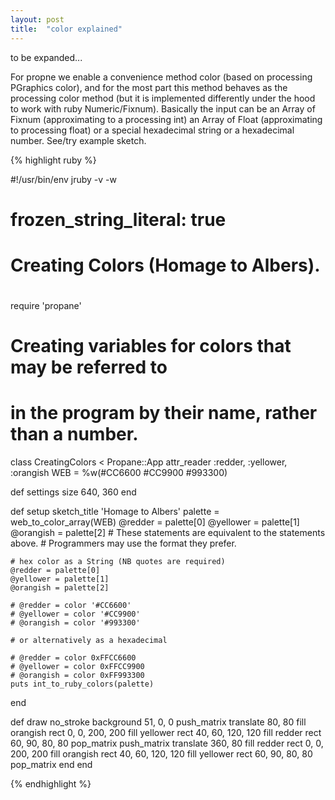 ```yaml
---
layout: post
title:  "color explained"
---
```

to be expanded...

For propne we enable a convenience method color (based on processing PGraphics color), and for the most part this method behaves as the processing color method (but it is implemented differently under the hood to work with ruby Numeric/Fixnum). Basically the input can be an Array of Fixnum (approximating to a processing int) an Array of Float (approximating to processing float) or a special hexadecimal string or a hexadecimal number. See/try example sketch.

{% highlight ruby %}

#!/usr/bin/env jruby -v -w
# frozen_string_literal: true
# Creating Colors (Homage to Albers).
#
require 'propane'

# Creating variables for colors that may be referred to
# in the program by their name, rather than a number.
class CreatingColors < Propane::App
  attr_reader :redder, :yellower, :orangish
  WEB = %w(#CC6600 #CC9900 #993300)

  def settings
    size 640, 360
  end  

  def setup
    sketch_title 'Homage to Albers'
    palette = web_to_color_array(WEB)
    @redder = palette[0]
    @yellower = palette[1]
    @orangish = palette[2]
    # These statements are equivalent to the statements above.
    # Programmers may use the format they prefer.

    # hex color as a String (NB quotes are required)
    @redder = palette[0]
    @yellower = palette[1]
    @orangish = palette[2]

    # @redder = color '#CC6600'
    # @yellower = color '#CC9900'
    # @orangish = color '#993300'

    # or alternatively as a hexadecimal

    # @redder = color 0xFFCC6600
    # @yellower = color 0xFFCC9900
    # @orangish = color 0xFF993300
    puts int_to_ruby_colors(palette)
  end

  def draw
    no_stroke
    background 51, 0, 0
    push_matrix
    translate 80, 80
    fill orangish
    rect 0, 0, 200, 200
    fill yellower
    rect 40, 60, 120, 120
    fill redder
    rect 60, 90, 80, 80
    pop_matrix
    push_matrix
    translate 360, 80
    fill redder
    rect 0, 0, 200, 200
    fill orangish
    rect 40, 60, 120, 120
    fill yellower
    rect 60, 90, 80, 80
    pop_matrix
  end
end

{% endhighlight %}
